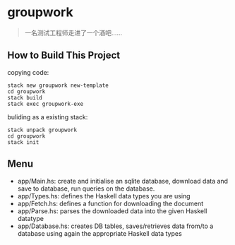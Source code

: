 # groupwork

> 一名测试工程师走进了一个酒吧......

## How to Build This Project

copying code:
```
stack new groupwork new-template
cd groupwork
stack build
stack exec groupwork-exe
```

buliding as a existing stack:
```
stack unpack groupwork
cd groupwork
stack init
```

## Menu

- app/Main.hs: create and initialise an sqlite database, download data and save to database, run queries on the database.
- app/Types.hs: defines the Haskell data types you are using
- app/Fetch.hs: defines a function for downloading the document
- app/Parse.hs: parses the downloaded data into the given Haskell datatype
- app/Database.hs: creates DB tables, saves/retrieves data from/to a database using again the appropriate Haskell data types